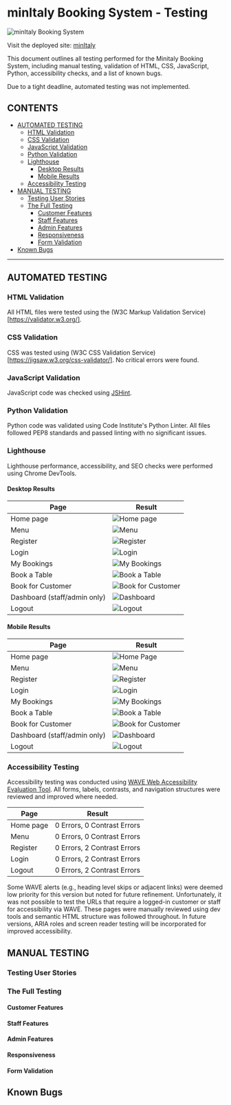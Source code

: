 # minItaly Booking System -  Testing

![minItaly Booking System](readme-assets/images/responsive-mockup.png)

Visit the deployed site: [minItaly](https://minitaly-booking-system-de8b5948572a.herokuapp.com/)

This document outlines all testing performed for the Minitaly Booking System, including manual testing, validation of HTML, CSS, JavaScript, Python, accessibility checks, and a list of known bugs.

Due to a tight deadline, automated testing was not implemented.


## CONTENTS

* [AUTOMATED TESTING](#automated-testing)
  * [HTML Validation](#html-validation)
  * [CSS Validation](#css-validation)
  * [JavaScript Validation](#javascript-validation)
  * [Python Validation](#python-validation)
  * [Lighthouse](#lighthouse)
    * [Desktop Results](#desktop-results)
    * [Mobile Results](#mobile-results)
  * [Accessibility Testing](#accessibility-testing)
* [MANUAL TESTING](#manual-testing)
  * [Testing User Stories](#testing-user-stories)
  * [The Full Testing](#the-full-testing)
    * [Customer Features](#customer-features)
    * [Staff Features](#staff-features)
    * [Admin Features](#admin-features)
    * [Responsiveness](#responsiveness)
    * [Form Validation](#form-validation)
* [Known Bugs](#known-bugs)


- - -

## AUTOMATED TESTING
### HTML Validation

All HTML files were tested using the (W3C Markup Validation Service)[https://validator.w3.org/].

### CSS Validation

CSS was tested using (W3C CSS Validation Service)[https://jigsaw.w3.org/css-validator/]. No critical errors were found.

### JavaScript Validation

JavaScript code was checked using [JSHint](https://jshint.com/).


### Python Validation

Python code was validated using Code Institute's Python Linter.
All files followed PEP8 standards and passed linting with no significant issues.

### Lighthouse

Lighthouse performance, accessibility, and SEO checks were performed using Chrome DevTools.

#### Desktop Results

| Page | Result |
| --- | --- |
| Home page | ![Home page](readme-assets/lighthouse/homepage-lighthouse-desktop.png) |
| Menu | ![Menu](readme-assets/lighthouse/menu-lighthouse-desktop.png) |
| Register | ![Register](readme-assets/lighthouse/register-lighthouse-desktop.png) |
| Login | ![Login](readme-assets/lighthouse/login-lighthouse-desktop.png) |
| My Bookings | ![My Bookings](readme-assets/lighthouse/my-bookings-lighthouse-desktop.png) |
| Book a Table | ![Book a Table](readme-assets/lighthouse/book-a-table-lighthouse-desktop.png) |
| Book for Customer | ![Book for Customer](readme-assets/lighthouse/book-for-customer-lighthouse-desktop.png) |
| Dashboard (staff/admin only) | ![Dashboard](readme-assets/lighthouse/dashboard-lighthouse-desktop.png) |
| Logout | ![Logout](readme-assets/lighthouse/logout-lighthouse-desktop.png) |

#### Mobile Results

| Page | Result |
| --- | --- |
| Home page | ![Home Page](readme-assets/lighthouse/homepage-lighthouse-mobile.png) |
| Menu | ![Menu](readme-assets/lighthouse/menu-lighthouse-mobile.png) |
| Register | ![Register](readme-assets/lighthouse/register-lighthouse-mobile.png) |
| Login | ![Login](readme-assets/lighthouse/login-lighthouse-mobile.png) |
| My Bookings | ![My Bookings](readme-assets/lighthouse/my-bookings-lighthouse-mobile.png) |
| Book a Table | ![Book a Table](readme-assets/lighthouse/book-a-table-lighthouse-mobile.png) |
| Book for Customer | ![Book for Customer](readme-assets/lighthouse/book-for-customer-lighthouse-mobile.png) |
| Dashboard (staff/admin only) | ![Dashboard](readme-assets/lighthouse/dashboard-lighthouse-mobile.png) |
| Logout | ![Logout](readme-assets/lighthouse/logout-lighthouse-mobile.png) |

### Accessibility Testing

Accessibility testing was conducted using [WAVE Web Accessibility Evaluation Tool](https://wave.webaim.org/). All forms, labels, contrasts, and navigation structures were reviewed and improved where needed.

| Page | Result |
| --- | --- |
| Home page | 0 Errors, 0 Contrast Errors |
| Menu | 0 Errors, 0 Contrast Errors |
| Register | 0 Errors, 2 Contrast Errors |
| Login | 0 Errors, 2 Contrast Errors |
| Logout | 0 Errors, 2 Contrast Errors |

Some WAVE alerts (e.g., heading level skips or adjacent links) were deemed low priority for this version but noted for future refinement.
Unfortunately, it was not possible to test the URLs that require a logged-in customer or staff for accessibility via WAVE. These pages were manually reviewed using dev tools and semantic HTML structure was followed throughout. In future versions, ARIA roles and screen reader testing will be incorporated for improved accessibility.


## MANUAL TESTING
### Testing User Stories
### The Full Testing
#### Customer Features
#### Staff Features
#### Admin Features
#### Responsiveness
#### Form Validation
## Known Bugs